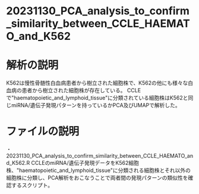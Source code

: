 # 20231130_PCA_analysis_to_confirm_similarity_between_CCLE_HAEMATO_and_K562

# 解析の説明
K562は慢性骨髄性白血病患者から樹立された細胞株で、K562の他にも様々な白血病の患者から樹立された細胞株が存在している。
CCLEで"haematopoietic_and_lymphoid_tissue"に分類されている細胞株はK562と同じmiRNA/遺伝子発現パターンを持っているかPCA及びUMAPで解析した。

# ファイルの説明
・20231130_PCA_analysis_to_confirm_similarity_between_CCLE_HAEMATO_and_K562.R
CCLEのmiRNA/遺伝子発現データをK562細胞株、"haematopoietic_and_lymphoid_tissue"に分類される細胞株とそれ以外の細胞株に分類し、PCA解析をおこなうことで両者間の発現パターンの類似性を確認するスクリプト。
